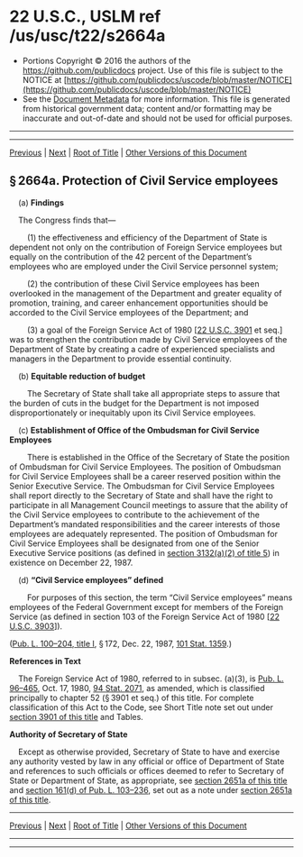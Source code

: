---
---

# 22 U.S.C., USLM ref /us/usc/t22/s2664a

* Portions Copyright © 2016 the authors of the https://github.com/publicdocs project.
  Use of this file is subject to the NOTICE at [https://github.com/publicdocs/uscode/blob/master/NOTICE](https://github.com/publicdocs/uscode/blob/master/NOTICE)
* See the [Document Metadata](././../../../..//README.md) for more information.
  This file is generated from historical government data; content and/or formatting may be inaccurate and out-of-date and should not be used for official purposes.

----------
----------

[Previous](./../../../..//us/usc/t22/ch38/m__us_usc_t22_s2664.md) | [Next](./../../../..//us/usc/t22/ch38/m__us_usc_t22_s2665.md) | [Root of Title](./../../../../) | [Other Versions of this Document](https://publicdocs.github.io/go/links?ns=uslm&ref=%2Fus%2Fusc%2Ft22%2Fs2664a)

## § 2664a. Protection of Civil Service employees

    (a) __Findings__ 

    The Congress finds that—

        (1) the effectiveness and efficiency of the Department of State is dependent not only on the contribution of Foreign Service employees but equally on the contribution of the 42 percent of the Department’s employees who are employed under the Civil Service personnel system;

        (2) the contribution of these Civil Service employees has been overlooked in the management of the Department and greater equality of promotion, training, and career enhancement opportunities should be accorded to the Civil Service employees of the Department; and

        (3) a goal of the Foreign Service Act of 1980 \[[22 U.S.C. 3901][/us/usc/t22/s3901] et seq.\] was to strengthen the contribution made by Civil Service employees of the Department of State by creating a cadre of experienced specialists and managers in the Department to provide essential continuity.

    (b) __Equitable reduction of budget__ 

        The Secretary of State shall take all appropriate steps to assure that the burden of cuts in the budget for the Department is not imposed disproportionately or inequitably upon its Civil Service employees.

    (c) __Establishment of Office of the Ombudsman for Civil Service Employees__ 

        There is established in the Office of the Secretary of State the position of Ombudsman for Civil Service Employees. The position of Ombudsman for Civil Service Employees shall be a career reserved position within the Senior Executive Service. The Ombudsman for Civil Service Employees shall report directly to the Secretary of State and shall have the right to participate in all Management Council meetings to assure that the ability of the Civil Service employees to contribute to the achievement of the Department’s mandated responsibilities and the career interests of those employees are adequately represented. The position of Ombudsman for Civil Service Employees shall be designated from one of the Senior Executive Service positions (as defined in [section 3132(a)(2) of title 5][/us/usc/t5/s3132/a/2]) in existence on December 22, 1987.

    (d) __“Civil Service employees” defined__ 

        For purposes of this section, the term “Civil Service employees” means employees of the Federal Government except for members of the Foreign Service (as defined in section 103 of the Foreign Service Act of 1980 \[[22 U.S.C. 3903][/us/usc/t22/s3903]\]).

([Pub. L. 100–204, title I][/us/pl/100/204/tI], § 172, Dec. 22, 1987, [101 Stat. 1359][/us/stat/101/1359].)

 __References in Text__ 

    The Foreign Service Act of 1980, referred to in subsec. (a)(3), is [Pub. L. 96–465][/us/pl/96/465], Oct. 17, 1980, [94 Stat. 2071][/us/stat/94/2071], as amended, which is classified principally to chapter 52 (§ 3901 et seq.) of this title. For complete classification of this Act to the Code, see Short Title note set out under [section 3901 of this title][/us/usc/t22/s3901] and Tables.

 __Authority of Secretary of State__ 

    Except as otherwise provided, Secretary of State to have and exercise any authority vested by law in any official or office of Department of State and references to such officials or offices deemed to refer to Secretary of State or Department of State, as appropriate, see [section 2651a of this title][/us/usc/t22/s2651a] and [section 161(d) of Pub. L. 103–236][/us/pl/103/236/s161/d], set out as a note under [section 2651a of this title][/us/usc/t22/s2651a].

----------

[Previous](./../../../..//us/usc/t22/ch38/m__us_usc_t22_s2664.md) | [Next](./../../../..//us/usc/t22/ch38/m__us_usc_t22_s2665.md) | [Root of Title](./../../../../) | [Other Versions of this Document](https://publicdocs.github.io/go/links?ns=uslm&ref=%2Fus%2Fusc%2Ft22%2Fs2664a)

----------
----------

[/us/usc/t22/s3901]: https://publicdocs.github.io/go/links?ns=uslm&ref=%2Fus%2Fusc%2Ft22%2Fs3901
[/us/usc/t5/s3132/a/2]: https://publicdocs.github.io/go/links?ns=uslm&ref=%2Fus%2Fusc%2Ft5%2Fs3132%2Fa%2F2
[/us/usc/t22/s3903]: https://publicdocs.github.io/go/links?ns=uslm&ref=%2Fus%2Fusc%2Ft22%2Fs3903
[/us/pl/100/204/tI]: https://publicdocs.github.io/go/links?ns=uslm&ref=%2Fus%2Fpl%2F100%2F204%2FtI
[/us/stat/101/1359]: https://publicdocs.github.io/go/links?ns=uslm&ref=%2Fus%2Fstat%2F101%2F1359
[/us/pl/96/465]: https://publicdocs.github.io/go/links?ns=uslm&ref=%2Fus%2Fpl%2F96%2F465
[/us/stat/94/2071]: https://publicdocs.github.io/go/links?ns=uslm&ref=%2Fus%2Fstat%2F94%2F2071
[/us/usc/t22/s3901]: https://publicdocs.github.io/go/links?ns=uslm&ref=%2Fus%2Fusc%2Ft22%2Fs3901
[/us/usc/t22/s2651a]: https://publicdocs.github.io/go/links?ns=uslm&ref=%2Fus%2Fusc%2Ft22%2Fs2651a
[/us/pl/103/236/s161/d]: https://publicdocs.github.io/go/links?ns=uslm&ref=%2Fus%2Fpl%2F103%2F236%2Fs161%2Fd
[/us/usc/t22/s2651a]: https://publicdocs.github.io/go/links?ns=uslm&ref=%2Fus%2Fusc%2Ft22%2Fs2651a


